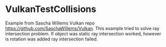 ﻿# VulkanTestCollisions
 
 Example from Sascha Willems Vulkan repo https://github.com/SaschaWillems/Vulkan.
 This example tried to solve ray intersection problem.
 If object was static ray intersection worked, however is rotation was added ray intersection failed.
 
